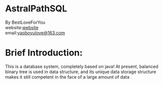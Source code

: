 # AstralPathSQL
   By BestLoveForYou   
      website:[website](http://www.godserver.cn/)   
      email:yaoboyulove@163.com

# Brief Introduction:
  This is a database system, completely based on java!
At present, balanced binary tree is used in data structure, and its unique data storage structure makes it still competent in the face of a large amount of data
